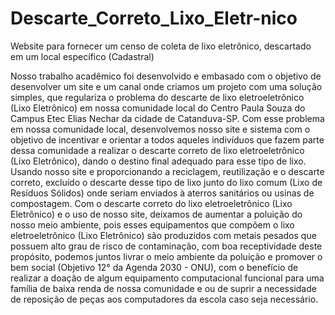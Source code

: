 # Descarte_Correto_Lixo_Eletr-nico
Website para fornecer um censo de coleta de lixo eletrônico, descartado em um local específico (Cadastral)

Nosso trabalho acadêmico foi desenvolvido e embasado com o objetivo de desenvolver um site e um canal onde criamos  um projeto com uma solução simples, que regulariza o problema do descarte de lixo eletroeletrônico (Lixo Eletrônico) em nossa comunidade local do Centro Paula Souza do Campus Etec Elias Nechar da cidade de Catanduva-SP. Com esse problema em nossa comunidade local, desenvolvemos nosso site e sistema com o objetivo de incentivar e orientar a todos aqueles indivíduos que fazem parte dessa comunidade a realizar o descarte correto de lixo eletroeletrônico (Lixo Eletrônico), dando o destino final adequado para esse tipo de lixo. Usando nosso site e proporcionando a reciclagem, reutilização e o descarte correto, excluído o descarte desse tipo de lixo junto do lixo comum (Lixo de Resíduos Sólidos) onde seriam enviados à aterros sanitários ou usinas de compostagem. Com o descarte correto do lixo eletroeletrônico (Lixo Eletrônico) e o uso de nosso site, deixamos de aumentar a poluição do nosso meio ambiente, pois esses equipamentos que compõem o lixo eletroeletrônico (Lixo Eletrônico) são produzidos com metais pesados que possuem alto grau de risco de contaminação, com boa receptividade deste propósito, podemos juntos livrar o meio ambiente da poluição e promover o bem social (Objetivo 12° da Agenda 2030 - ONU), com o benefício de realizar a doação de algum equipamento computacional funcional para uma família de baixa renda de nossa comunidade e ou de suprir a necessidade de reposição de peças aos computadores  da escola caso seja necessário.
